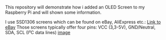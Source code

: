 This repository will demonstrate how i added an OLED Screen to my Raspberry Pi and will shown some information.

I use SSD1306 screens which can be found on eBay, AliExpress etc.:
[Link to eBay](https://www.ebay.de/itm/335056289935)
Those screens typically offer four pins: VCC (3,3-5V), GND/Neutral, SDA, SCL (I²C data lines)
[image](https://github.com/3DJupp/RaspberryPi_SSD1306_StatusDisplay/assets/8407566/b252a56a-93b2-4077-9934-0e84290c98c8)
